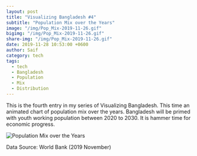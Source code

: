 ```yaml
---
layout: post  
title: "Visualizing Bangladesh #4"
subtitle: "Population Mix over the Years"
image: "/img/Pop_Mix-2019-11-26.gif"
bigimg: "/img/Pop_Mix-2019-11-26.gif"
share-img: "/img/Pop_Mix-2019-11-26.gif"
date: 2019-11-28 10:53:00 +0600
author: Saif
category: tech
tags:
  - tech
  - Bangladesh
  - Population
  - Mix
  - Distribution
---
```


<style>

    article img {
    max-height: 100% !important;
    width: 100% !important;

}
</style>

This is the fourth entry in my series of Visualizing Bangladesh. This time an animated chart of population mix over the years. Bangladesh will be primed with youth working population between 2020 to 2030. It is hammer time for economic progress.

![Population Mix over the Years](/img/Pop_Mix-2019-11-26.gif)

Data Source: World Bank (2019 November)
